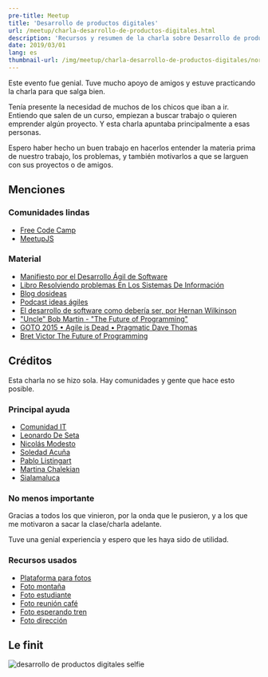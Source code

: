 ```yaml
---
pre-title: Meetup
title: 'Desarrollo de productos digitales'
url: /meetup/charla-desarrollo-de-productos-digitales.html
description: 'Recursos y resumen de la charla sobre Desarrollo de productos digitales, dada en ComunidadIT'
date: 2019/03/01
lang: es
thumbnail-url: /img/meetup/charla-desarrollo-de-productos-digitales/norman-selfie-grupal-1.jpg
---
```


Este evento fue genial. Tuve mucho apoyo de amigos y estuve practicando la charla para que salga bien.

Tenía presente la necesidad de muchos de los chicos que iban a ir. Entiendo que salen de un curso, empiezan a buscar trabajo o quieren emprender algún proyecto. Y esta charla apuntaba principalmente a esas personas.

Espero haber hecho un buen trabajo en hacerlos entender la materia prima de nuestro trabajo, los problemas, y también motivarlos a que se larguen con sus proyectos o de amigos.

## Menciones

### Comunidades lindas

- [Free Code Camp](https://freecodecampba.org/chat/)
- [MeetupJS](https://slack.meetupjs.com.ar/)

### Material

- [Manifiesto por el Desarrollo Ágil de Software](https://agilemanifesto.org/iso/es/manifesto.html)
- [Libro Resolviendo problemas En Los Sistemas De Información](https://mega.nz/#!hfoSibrL!jAQcsvhZH7vu2LhiE_UPZXIl2227LXU7HMiFgFMrPb8)
- [Blog dosideas](https://dosideas.com/)
- [Podcast ideas ágiles](https://dosideas.com/podcast/ideasagiles)
- [El desarrollo de software como debería ser, por Hernan Wilkinson](https://youtu.be/lV9ozQbYEnc)
- ["Uncle" Bob Martin - "The Future of Programming"](https://youtu.be/ecIWPzGEbFc)
- [GOTO 2015 • Agile is Dead • Pragmatic Dave Thomas](https://youtu.be/a-BOSpxYJ9M)
- [Bret Victor The Future of Programming](https://youtu.be/8pTEmbeENF4)

## Créditos

Esta charla no se hizo sola. Hay comunidades y gente que hace esto posible.

### Principal ayuda

- [Comunidad IT](https://twitter.com/ComunidadITorg)
- [Leonardo De Seta](https://twitter.com/leonardodeseta)
- [Nicolás Modesto](https://twitter.com/Soy_NM)
- [Soledad Acuña](https://twitter.com/MSoledad_Acuna)
- [Pablo Listingart](https://twitter.com/plistingart)
- [Martina Chalekian](https://twitter.com/MartinaaC)
- [Sialamaluca](https://www.facebook.com/sialamaluca)

### No menos importante

Gracias a todos los que vinieron, por la onda que le pusieron, y a los que me motivaron a sacar la clase/charla adelante.

Tuve una genial experiencia y espero que les haya sido de utilidad.

### Recursos usados

- [Plataforma para fotos](https://unsplash.com)
- [Foto montaña](https://unsplash.com/photos/oQDqQjCCLoYs)
- [Foto estudiante](https://unsplash.com/photos/DVgSOznWH_M)
- [Foto reunión café](https://unsplash.com/photos/8SUJkSLW8AI)
- [Foto esperando tren](https://unsplash.com/photos/whrCX5hjKX0)
- [Foto dirección](https://unsplash.com/photos/2-HWopOOXP4)

## Le finit

![desarrollo de productos digitales selfie](/img/meetup/charla-desarrollo-de-productos-digitales/norman-selfie-grupal-1.jpg)
